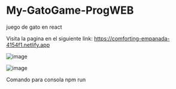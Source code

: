 # My-GatoGame-ProgWEB
 juego de gato en react
 
 Visita la pagina en el siguiente link: https://comforting-empanada-4154f1.netlify.app

![image](https://user-images.githubusercontent.com/98183323/198514684-6040b70b-a276-404d-8dff-f31434efcd88.png)

![image](https://user-images.githubusercontent.com/98183323/198514767-5c130e2f-17bd-4085-88c0-6e0a244ba002.png)


Comando para consola 
npm run 
